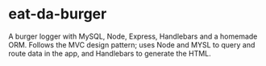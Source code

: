 # eat-da-burger
A burger logger with MySQL, Node, Express, Handlebars and a homemade ORM. Follows the MVC design pattern; uses Node and MYSL to query and route data in the app, and Handlebars to generate the HTML.
